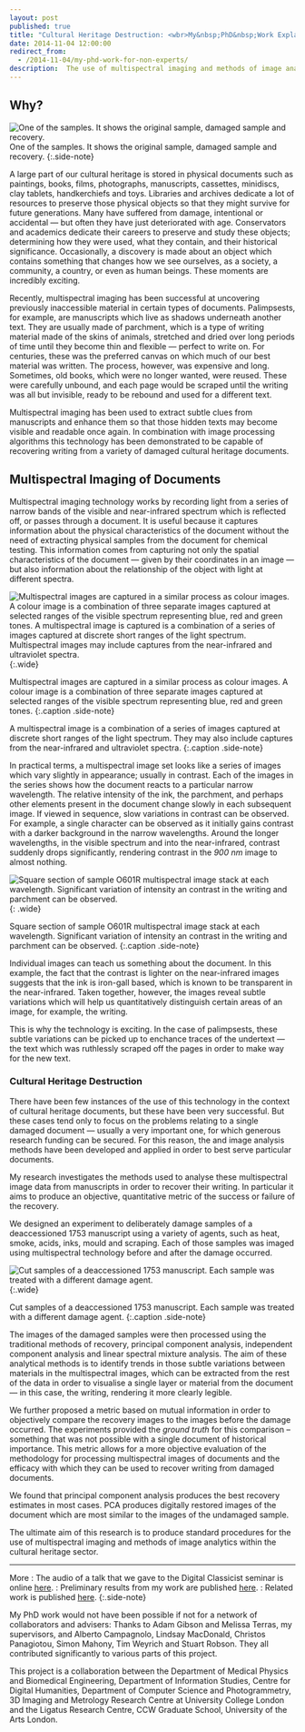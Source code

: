 ```yaml
---
layout: post
published: true
title: "Cultural Heritage Destruction: <wbr>My&nbsp;PhD&nbsp;Work Explained"
date: 2014-11-04 12:00:00
redirect_from:
  - /2014-11-04/my-phd-work-for-non-experts/
description:  The use of multispectral imaging and methods of image analytics within the cultural heritage sector
---
```



## Why?


![One of the samples. It shows the original sample, damaged sample and recovery.](/images/I305R_tryptic.png)
One of the samples. It shows the original sample, damaged sample and recovery.
{:.side-note}


A large part of our cultural heritage is stored in physical documents such as paintings, books, films, photographs, manuscripts, cassettes, minidiscs, clay tablets, handkerchiefs and toys. Libraries and archives dedicate a lot of resources to preserve those physical objects so that they might survive for future generations. Many have suffered from damage, intentional or accidental — but often they have just deteriorated with age. Conservators and academics dedicate their careers to preserve and study these objects; determining how they were used, what they contain, and their historical significance. Occasionally, a discovery is made about an object which contains something that changes how we see ourselves, as a society, a community, a country, or even as human beings. These moments are incredibly exciting.

Recently, multispectral imaging has been successful at uncovering previously inaccessible material in certain types of documents. Palimpsests, for example, are manuscripts which live as shadows underneath another text. They are usually made of parchment, which is a type of writing material made of the skins of animals, stretched and dried over long periods of time until they become thin and flexible — perfect to write on. For centuries, these was the preferred canvas on which much of our best material was written. The process, however, was expensive and long. Sometimes, old books, which were no longer wanted, were reused. These were carefully unbound, and each page would be scraped until the writing was all but invisible, ready to be rebound and used for a different text. 

Multispectral imaging has been used to extract subtle clues from manuscripts and enhance them so that those hidden texts may become visible and readable once again. In combination with image processing algorithms this technology has been demonstrated to be capable of recovering writing from a variety of damaged cultural heritage documents.

## Multispectral Imaging of Documents

Multispectral imaging technology works by recording light from a series of narrow bands of the visible and near-infrared spectrum which is reflected off, or passes through a document. It is useful because it captures information about the physical characteristics of the document without the need of extracting physical samples from the document for chemical testing. This information comes from capturing not only the spatial characteristics of the document — given by their coordinates in an image — but also information about the relationship of the object with light at different spectra.

![Multispectral images are captured in a similar process as colour images. A colour image is a combination of three separate images captured at selected ranges of the visible spectrum representing  blue, red and green tones. A multispectral image is captured is a combination of a series of images captured at discrete short ranges of the light spectrum. Multispectral images may include captures from the near-infrared and ultraviolet spectra.](/images/multispectral.png)
{:.wide}

Multispectral images are captured in a similar process as colour images. A colour image is a combination of three separate images captured at selected ranges of the visible spectrum representing  blue, red and green tones. 
{:.caption .side-note}

A multispectral image is a combination of a series of images captured at discrete short ranges of the light spectrum. They may also include captures from the near-infrared and ultraviolet spectra.
{:.caption .side-note}

In practical terms, a multispectral image set looks like a series of images which vary slightly in appearance; usually in contrast. Each of the images in the series shows how the document reacts to a particular narrow wavelength. The relative intensity of the ink, the parchment, and perhaps other elements present in the document change slowly in each subsequent image. If viewed in sequence, slow variations in contrast can be observed. For example, a single character can be observed as it initially  gains contrast with a darker background in the narrow wavelengths. Around the longer wavelengths, in the visible spectrum and into the near-infrared, contrast suddenly drops significantly, rendering contrast in the *900 nm* image to almost nothing.

![Square section of sample O601R multispectral image stack at each wavelength. Significant variation of intensity an contrast in the writing and parchment can be observed.](/images/O601R_multispec.png)
{: .wide}

Square section of sample O601R multispectral image stack at each wavelength. Significant variation of intensity an contrast in the writing and parchment can be observed.
{:.caption .side-note}

Individual images can teach us something about the document. In this example, the fact that the contrast is lighter on the near-infrared images suggests that the ink is iron-gall based, which is known to be transparent in the near-infrared. Taken together, however, the images reveal subtle variations which will help us quantitatively distinguish certain areas of an image, for example, the writing. 

This is why the technology is exciting. In the case of palimpsests, these subtle variations can be picked up to enchance traces of the undertext — the text which was ruthlessly scraped off the pages in order to make way for the new text. 

### Cultural Heritage Destruction

There have been few instances of the use of this technology in the context of cultural heritage documents, but these have been very successful. But these cases tend only to focus on the problems relating to a single damaged document — usually a very important one, for which generous research funding can be secured. For this reason, the and image analysis methods have been developed and applied in order to best serve particular documents. 

My research investigates the methods used to analyse these multispectral image data from manuscripts in order to recover their writing. In particular it aims to produce an objective, quantitative metric of the success or failure of the recovery. 

We designed an experiment to deliberately damage samples of a deaccessioned 1753 manuscript using a variety of agents, such as heat, smoke, acids, inks, mould and scraping. Each of those samples was imaged using multispectral technology before and after the damage occurred. 

![Cut samples of a deaccessioned 1753 manuscript. Each sample was treated with a different damage agent.](/images/all_full_mozzaic.jpg)
{:.wide}

Cut samples of a deaccessioned 1753 manuscript. Each sample was treated with a different damage agent.
{:.caption .side-note}


The images of the damaged samples were then processed using the traditional methods of recovery, principal component analysis, independent component analysis and linear spectral mixture analysis. The aim of these analytical methods is to identify trends in those subtle variations between materials in the multispectral images, which can be extracted from the rest of the data in order to visualise a single layer or material from the document — in this case, the writing, rendering it more clearly legible.

We further proposed a metric based on mutual information in order to objectively compare the recovery images to the images before the damage occurred. The experiments provided the *ground truth* for this comparison – something that was not possible with a single document of historical importance. This metric allows for a more objective evaluation of the methodology for processing multispectral images of documents and the efficacy with which they can be used to recover writing from damaged documents.

We found that principal component analysis produces the best recovery estimates in most cases. PCA produces digitally restored images of the document which are most similar to the images of the undamaged sample.

The ultimate aim of this research is to produce standard procedures for the use of multispectral imaging and methods of image analytics within the cultural heritage sector. 



***

More
:   The audio of a talk that we gave to the Digital Classicist seminar is online [here](http://www.digitalclassicist.org/wip/wip2012-05mb.mp3).
:   Preliminary results from my work are published [here](http://web4.cs.ucl.ac.uk/staff/t.weyrich/projects/chdestruct/chdestruct.pdf).
:   Related work is published [here](http://link.springer.com/chapter/10.1007%2F978-3-642-36700-7_12).
{:.side-note}

My PhD work would not have been possible if not for a network of collaborators and advisers: Thanks to Adam Gibson and Melissa Terras, my supervisors, and Alberto Campagnolo, Lindsay MacDonald, Christos Panagiotou, Simon Mahony, Tim Weyrich and Stuart Robson. They all contributed significantly to various parts of this project. 

This project is a collaboration between the Department of Medical Physics and Biomedical Engineering, Department of Information Studies, Centre for Digital Humanities, Department of Computer Science and Photogrammetry, 3D Imaging and Metrology Research Centre at University College London and the Ligatus Research Centre, CCW Graduate School, University of the Arts London.
